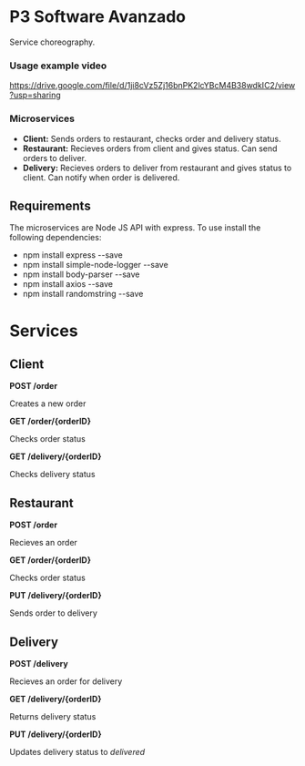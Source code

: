 # P3 Software Avanzado

Service choreography.

### Usage example video

https://drive.google.com/file/d/1ji8cVz5Zj16bnPK2lcYBcM4B38wdkIC2/view?usp=sharing

### Microservices

* **Client:** Sends orders to restaurant, checks order and delivery status.
* **Restaurant:** Recieves orders from client and gives status. Can send orders to deliver.
* **Delivery:** Recieves orders to deliver from restaurant and gives status to client. Can notify when order is delivered.

## Requirements

The microservices are Node JS API with express. To use install the following dependencies:

* npm install express --save
* npm install simple-node-logger --save
* npm install body-parser --save
* npm install axios --save
* npm install randomstring --save

# Services 

## Client

**POST /order**

Creates a new order

**GET /order/{orderID}**

Checks order status

**GET /delivery/{orderID}**

Checks delivery status

## Restaurant 

**POST /order**

Recieves an order

**GET /order/{orderID}**

Checks order status

**PUT /delivery/{orderID}**

Sends order to delivery

## Delivery

**POST /delivery**

Recieves an order for delivery

**GET /delivery/{orderID}**

Returns delivery status

**PUT /delivery/{orderID}**

Updates delivery status to _delivered_